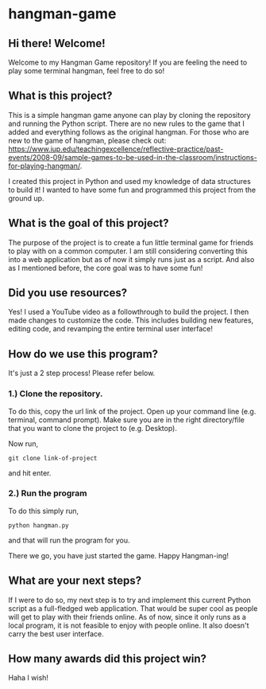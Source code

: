 # hangman-game

## Hi there! Welcome! 
Welcome to my Hangman Game repository! If you are feeling the need to play some terminal hangman, feel free to do so! 

## What is this project? 
This is a simple hangman game anyone can play by cloning the repository and running the Python script. There are no new rules to the game that I added and everything follows as the original hangman. For those who are new to the game of hangman, please check out: https://www.iup.edu/teachingexcellence/reflective-practice/past-events/2008-09/sample-games-to-be-used-in-the-classroom/instructions-for-playing-hangman/.

I created this project in Python and used my knowledge of data structures to build it! I wanted to have some fun and programmed this project from the ground up. 

## What is the goal of this project?
The purpose of the project is to create a fun little terminal game for friends to play with on a common computer. I am still considering converting this into a web application but as of now it simply runs just as a script. And also as I mentioned before, the core goal was to have some fun! 

## Did you use resources? 
Yes! I used a YouTube video as a followthrough to build the project. I then made changes to customize the code. This includes building new features, editing code, and revamping the entire terminal user interface!

## How do we use this program? 
It's just a 2 step process! Please refer below.

### 1.) Clone the repository. 
To do this, copy the url link of the project. Open up your command line (e.g. terminal, command prompt). Make sure you are in the right directory/file that you want to clone the project to (e.g. Desktop). 

Now run, 

```
git clone link-of-project
```

and hit enter. 

### 2.) Run the program
To do this simply run,

``` 
python hangman.py 
```

and that will run the program for you. 

There we go, you have just started the game. Happy Hangman-ing!

## What are your next steps?
If I were to do so, my next step is to try and implement this current Python script as a full-fledged web application. That would be super cool as people will get to play with their friends online. As of now, since it only runs as a local program, it is not feasible to enjoy with people online. It also doesn't carry the best user interface. 

## How many awards did this project win? 
Haha I wish! 
